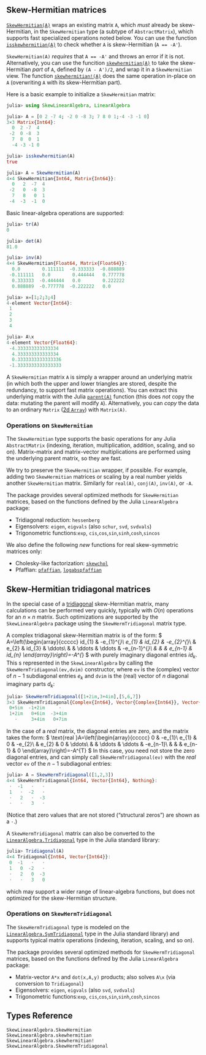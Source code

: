## Skew-Hermitian matrices

[`SkewHermitian(A)`](@ref) wraps an existing matrix `A`, which *must* already be skew-Hermitian,
in the `SkewHermitian` type (a subtype of `AbstractMatrix`), which supports fast specialized operations noted below.  You
can use the function [`isskewhermitian(A)`](@ref) to check whether `A` is skew-Hermitian (`A == -A'`).

`SkewHermitian(A)` *requires* that `A == -A'` and throws an error if it is not.
Alternatively, you can use the funcition [`skewhermitian(A)`](@ref) to take the skew-Hermitian *part*
of `A`, defined by `(A - A')/2`, and wrap it in a `SkewHermitian` view.  The
function [`skewhermitian!(A)`](@ref) does the same operation in-place on `A` (overwriting `A` with its
skew-Hermitian part).

Here is a basic example to initialize a `SkewHermitian` matrix:
```jl
julia> using SkewLinearAlgebra, LinearAlgebra

julia> A = [0 2 -7 4; -2 0 -8 3; 7 8 0 1;-4 -3 -1 0]
3×3 Matrix{Int64}:
  0  2 -7  4
 -2  0 -8  3
  7  8  0  1
  -4 -3 -1 0

julia> isskewhermitian(A)
true

julia> A = SkewHermitian(A)
4×4 SkewHermitian{Int64, Matrix{Int64}}:
  0   2  -7  4
 -2   0  -8  3
  7   8   0  1
 -4  -3  -1  0
```

Basic linear-algebra operations are supported:
```jl
julia> tr(A)
0

julia> det(A)
81.0

julia> inv(A)
4×4 SkewHermitian{Float64, Matrix{Float64}}:
  0.0        0.111111  -0.333333  -0.888889
 -0.111111   0.0        0.444444   0.777778
  0.333333  -0.444444   0.0        0.222222
  0.888889  -0.777778  -0.222222   0.0

julia> x=[1;2;3;4]
4-element Vector{Int64}:
 1
 2
 3
 4

julia> A\x
4-element Vector{Float64}:
 -4.333333333333334
  4.333333333333334
  0.3333333333333336
 -1.3333333333333333
```

A `SkewHermitian` matrix `A` is simply a wrapper around an underlying matrix (in which both the upper and lower triangles are stored, despite the redundancy, to support fast matrix operations).  You can extract this underlying matrix with the Julia [`parent(A)`](https://docs.julialang.org/en/v1/base/arrays/#Base.parent) function (this does *not* copy the data:
mutating the parent will modify `A`).  Alternatively, you can *copy* the data to an ordinary `Matrix` ([2d `Array`](https://docs.julialang.org/en/v1/manual/arrays/)) with `Matrix(A)`.

### Operations on `SkewHermitian`

The `SkewHermitian` type supports the basic operations for any Julia `AbstractMatrix` (indexing, iteration, multiplication, addition, scaling, and so on).   Matrix–matrix and matrix–vector multiplications are performed using the underlying
parent matrix, so they are fast.

We try to preserve the `SkewHermitian` wrapper, if possible.  For example, adding two `SkewHermitian` matrices or scaling by a real number yields another `SkewHermitian` matrix.  Similarly for `real(A)`, `conj(A)`, `inv(A)`, or `-A`.

The package provides several optimized methods for `SkewHermitian` matrices,
based on the functions defined by the Julia `LinearAlgebra` package:

- Tridiagonal reduction: `hessenberg`
- Eigensolvers: `eigen`, `eigvals` (also `schur`, `svd`, `svdvals`)
- Trigonometric functions:`exp`, `cis`,`cos`,`sin`,`sinh`,`cosh`,`sincos`

We also define the following *new* functions for real skew-symmetric matrices only:
- Cholesky-like factorization: [`skewchol`](@ref)
- Pfaffian: [`pfaffian`](@ref), [`logabspfaffian`](@ref)

## Skew-Hermitian tridiagonal matrices

In the special case of a [tridiagonal](https://en.wikipedia.org/wiki/Tridiagonal_matrix) skew-Hermitian matrix,
many calculations can be performed very quickly, typically with $O(n)$ operations for an $n\times n$ matrix.
Such optimizations are supported by the `SkewLinearAlgebra` package using the `SkewHermTridiagonal` matrix type.

A complex tridiagonal skew-Hermitian matrix is of the form:
$
A=\left(\begin{array}{ccccc}
id_{1} & -e_{1}^{*}\\
e_{1} & id_{2} & -e_{2}^{*}\\
 & e_{2} & id_{3} & \ddots\\
 &  & \ddots & \ddots & -e_{n-1}^{*}\\
 &  &  & e_{n-1} & id_{n}
\end{array}\right)=-A^{*}
$
with purely imaginary diagonal entries $id_k$.   This s represented in the `SkewLinearAlgebra` by calling the `SkewHermTridiagonal(ev,dvim)` constructor, where `ev` is the (complex) vector of $n-1$ subdiagonal entries $e_k$
and `dvim` is the (real) vector of $n$ diagonal imaginary parts $d_k$:
```jl
julia> SkewHermTridiagonal([1+2im,3+4im],[5,6,7])
3×3 SkewHermTridiagonal{Complex{Int64}, Vector{Complex{Int64}}, Vector{Int64}}:
 0+5im  -1+2im     ⋅
 1+2im   0+6im  -3+4im
   ⋅     3+4im   0+7im
```
In the case of a *real* matrix, the diagonal entries are zero, and the matrix takes the form:
$
\text{real }A=\left(\begin{array}{ccccc}
0 & -e_{1}\\
e_{1} & 0 & -e_{2}\\
 & e_{2} & 0 & \ddots\\
 &  & \ddots & \ddots & -e_{n-1}\\
 &  &  & e_{n-1} & 0
\end{array}\right)=-A^{T}
$
In this case, you need not store the zero diagonal entries, and can simply call `SkewHermTridiagonal(ev)`
with the *real* vector `ev` of the $n-1$ subdiagonal entries:
```jl
julia> A = SkewHermTridiagonal([1,2,3])
4×4 SkewHermTridiagonal{Int64, Vector{Int64}, Nothing}:
 ⋅  -1   ⋅   ⋅
 1   ⋅  -2   ⋅
 ⋅   2   ⋅  -3
 ⋅   ⋅   3   ⋅
```
(Notice that zero values that are not stored (“structural zeros”) are shown as a `⋅`.)

A `SkewHermTridiagonal` matrix can also be converted to the [`LinearAlgebra.Tridiagonal`](https://docs.julialang.org/en/v1/stdlib/LinearAlgebra/#LinearAlgebra.SymTridiagonal) type in the Julia standard library:
```jl
julia> Tridiagonal(A)
4×4 Tridiagonal{Int64, Vector{Int64}}:
 0  -1   ⋅   ⋅
 1   0  -2   ⋅
 ⋅   2   0  -3
 ⋅   ⋅   3   0
```
 which may support a wider range of linear-algebra functions, but does not optimized for the skew-Hermitian structure.


### Operations on `SkewHermTridiagonal`

The `SkewHermTridiagonal` type is modeled on the [`LinearAlgebra.SymTridiagonal`](https://docs.julialang.org/en/v1/stdlib/LinearAlgebra/#LinearAlgebra.SymTridiagonal) type in the Julia standard library) and supports typical matrix operations
(indexing, iteration, scaling, and so on).

The package provides several optimized methods for `SkewHermTridiagonal` matrices,
based on the functions defined by the Julia `LinearAlgebra` package:

- Matrix-vector `A*x` and `dot(x,A,y)` products; also solves `A\x` (via conversion to `Tridiagonal`)
- Eigensolvers: `eigen`, `eigvals` (also `svd`, `svdvals`)
- Trigonometric functions:`exp`, `cis`,`cos`,`sin`,`sinh`,`cosh`,`sincos`

## Types Reference

```@docs
SkewLinearAlgebra.SkewHermitian
SkewLinearAlgebra.skewhermitian
SkewLinearAlgebra.skewhermitian!
SkewLinearAlgebra.SkewHermTridiagonal
```
